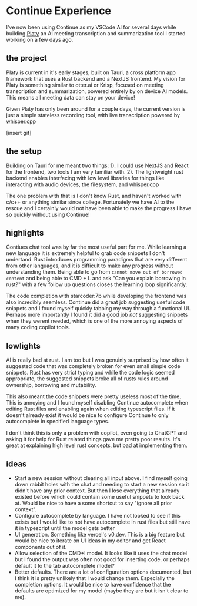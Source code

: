 # Continue Experience

I've now been using Continue as my VSCode AI for several days while building [Platy](https://github.com/djgould/platy) an AI meeting transcription and summarization tool I started working on a few days ago.

## the project

Platy is current in it's early stages, built on Tauri, a cross platform app framework that uses a Rust backend and a NextJS frontend. My vision for Platy is something similar to otter.ai or Krisp, focused on meeting transcription and summarization, powered entirely by on device AI models. This means all meeting data can stay on your device!

Given Platy has only been around for a couple days, the current version is just a simple stateless recording tool, with live transcription powered by [whisper.cpp](https://github.com/ggerganov/whisper.cpp)

[insert gif]

## the setup

Building on Tauri for me meant two things:
1). I could use NextJS and React for the frontend, two tools I am very familiar with.
2). The lightweight rust backend enables interfacing with low level libraries for things like interacting with audio devices, the filesystem, and whisper.cpp

The one problem with that is I don't know Rust, and haven't worked with c/c++ or anything similar since college. Fortunately we have AI to the rescue and I certainly would not have been able to make the progress I have so quickly without using Continue!

## highlights

Contiues chat tool was by far the most useful part for me. While learning a new language it is extremely helpful to grab code snippets I don't undertand. Rust introduces programming paradigms that are very different from other languages, and it is difficult to make any progress without understanding them. Being able to go from `cannot move out of borrowed content` and being able to CMD + L and ask "Can you explain borrowing in rust?" with a few follow up questions closes the learning loop significantly.

The code completion with starcoder:7b while developing the frontend was also incredibly seemless. Continue did a great job suggesting useful code snippets and I found myself quickly tabbing my way through a functional UI. Perhaps more importantly I found it did a good job _not_ suggesting snippets when they werent needed, which is one of the more annoying aspects of many coding copilot tools.

## lowlights

AI is really bad at rust. I am too but I was genuinly surprised by how often it suggested code that was completely broken for even small simple code snippets. Rust has very strict typing and while the code logic seemed appropriate, the suggested snippets broke all of rusts rules around ownership, borrowing and mutability.

This also meant the code snippets were pretty useless most of the time. This is annoying and I found myself disabling Continue autocomplete when editing Rust files and enabling again when editing typescript files. If it doesn't already exist it would be nice to configure Continue to only autocomplete in specified language types.

I don't think this is only a problem with copilot, even going to ChatGPT and asking it for help for Rust related things gave me pretty poor results. It's great at explaining high level rust concepts, but bad at implementing them.

## ideas

- Start a new session without clearing all input above. I find myself going down rabbit holes with the chat and needing to start a new session so it didn't have any prior context. But then I lose everything that already existed before which could contain some useful snippets to look back at. Would be nice to have a some shortcut to say "ignore all prior context".
- Configure autocomplete by language. I have not looked to see if this exists but I would like to not have autocomplete in rust files but still have it in typescript until the model gets better
- UI generation. Something like vercel's v0.dev. This is a big feature but would be nice to iterate on UI ideas in my editor and get React components out of it.
- Allow selection of the CMD+I model. It looks like it uses the chat model but I found the output was often not good for inserting code. or perhaps default it to the tab autocomplete model?
- Better defaults. There are a lot of configuration options documented, but I think it is pretty unlikely that I would change them. Especially the completion options. It would be nice to have confidence that the defaults are optimized for my model (maybe they are but it isn't clear to me).

